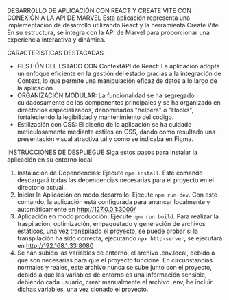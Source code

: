 DESARROLLO DE APLICACIÓN CON REACT Y CREATE VITE CON CONEXIÓN A LA API DE MARVEL
Esta aplicación representa una implementación de desarrollo utilizando React y la herramienta Create Vite. En su estructura, se integra con la API de Marvel para proporcionar una experiencia interactiva y dinámica.

CARACTERÍSTICAS DESTACADAS

- GESTIÓN DEL ESTADO CON ContextAPI de React: La aplicación adopta un enfoque eficiente en la gestión del estado gracias a la integración de Context, lo que permite una manipulación eficaz de datos a lo largo de la aplicación.
- ORGANIZACIÓN MODULAR: La funcionalidad se ha segregado cuidadosamente de los componentes principales y se ha organizado en directorios especializados, denominados "helpers" o "Hooks", fortaleciendo la legibilidad y mantenimiento del código.
- Estilización con CSS: El diseño de la aplicación se ha cuidado meticulosamente mediante estilos en CSS, dando como resultado una presentación visual atractiva tal y como se indicaba en Figma.

INSTRUCCIONES DE DESPLIEGUE
Siga estos pasos para instalar la aplicación en su entorno local:

1. Instalación de Dependencias: Ejecute `npm install`. Este comando descargará todas las dependencias necesarias para el proyecto en el directorio actual.
2. Iniciar la Aplicación en modo desarrollo: Ejecute `npm run dev`. Con este comando, la aplicación está configurada para arrancar localmente y automáticamente en http://127.0.0.1:3000/
3. Aplicación en modo producción: Ejecute `npm run build`. Para realizar la traspilación, optimización, empaquetado y generación de archivos estáticos, una vez transpilado el proyecto, se puede probar si la transpilación ha sido correcta, ejecutando `npx http-server`, se ejecutará en http://192.168.1.33:8080
4. Se han subido las variables de entorno, el archivo .env.local, debido a que son necesarias para que el proyecto funcione.
   En circunstancias normales y reales, este archivo nunca se sube junto con el proyecto, debido a que las variables de entorno es una información sensible, debiendo cada usuario, crear manualmente el archivo .env, he incluir dichas variables, una vez clonado el proyecto.
